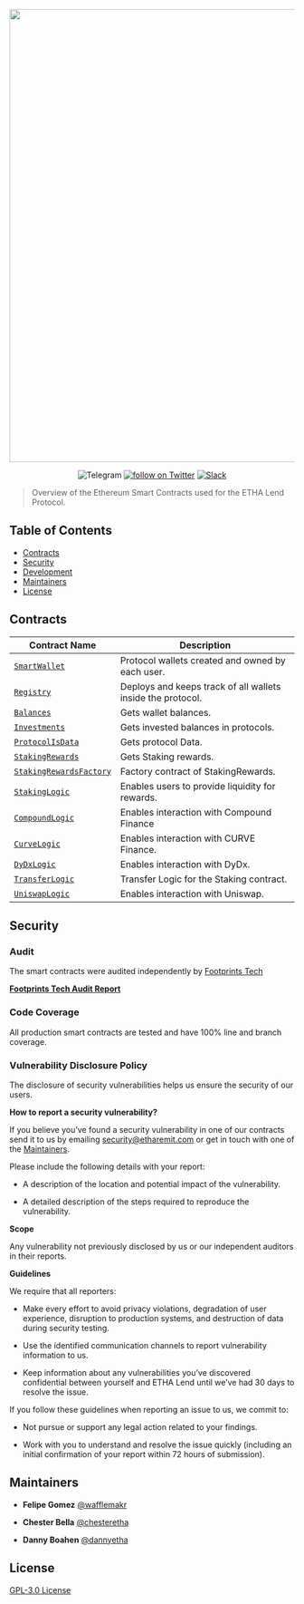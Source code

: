 <p align="center"><img src="http://etharemit.com/theme-assets/images/ETHA_Lend_prev.jpg" width="800" /></p>

<div align="center">
  <a href='https://t.me/ethalendcommunity' style="text-decoration:none;">
    <img src='https://img.shields.io/badge/chat-on%20telegram-9cf.svg?longCache=true' alt='Telegram' />
  </a>
  <a href="https://twitter.com/intent/follow?screen_name=ethalend">
        <img src="https://img.shields.io/twitter/follow/ethalend?style=social&logo=twitter"
            alt="follow on Twitter"></a>
   <a href='https://discord.com/invite/E9tqvR37Qs'>
    <img src='https://img.shields.io/badge/chat-on%20slack-brightgreen.svg?longCache=true' alt='Slack' />
  </a>
</div>

> Overview of the Ethereum Smart Contracts used for the ETHA Lend Protocol.

## Table of Contents

- [Contracts](#contracts)
- [Security](#security)
- [Development](#development)
- [Maintainers](#maintainers)
- [License](#license)

## Contracts

| Contract Name                                                                                                                        | Description                                                 |
| ------------------------------------------------------------------------------------------------------------------------------------ | ----------------------------------------------------------- |
| [`SmartWallet`](https://github.com/ethalend/ETHALend-v1-Contracts/blob/master/contracts/wallet/SmartWallet.sol)                      | Protocol wallets created and owned by each user.            |
| [`Registry`](https://github.com/ethalend/ETHALend-v1-Contracts/blob/master/contracts/registry/EthaRegistry.sol)                                                             | Deploys and keeps track of all wallets inside the protocol. |
| [`Balances`](https://github.com/ethalend/ETHALend-v1-Contracts/blob/master/contracts/adapters/Balances.sol)                          | Gets wallet balances.                                       |
| [`Investments`](https://github.com/ethalend/ETHALend-v1-Contracts/blob/master/contracts/adapters/Investments.sol)                    | Gets invested balances in protocols.                        |
| [`ProtocolIsData`](https://github.com/ethalend/ETHALend-v1-Contracts/blob/master/contracts/adapters/ProtocolsData.sol)               | Gets protocol Data.                                         |
| [`StakingRewards`](https://github.com/ethalend/ETHALend-v1-Contracts/blob/master/contracts/staking/StakingRewards.sol)               | Gets Staking rewards.                                       |
| [`StakingRewardsFactory`](https://github.com/ethalend/ETHALend-v1-Contracts/blob/master/contracts/staking/StakingRewardsFactory.sol) | Factory contract of StakingRewards.                         |
| [`StakingLogic`](https://github.com/ethalend/ETHALend-v1-Contracts/blob/master/contracts/logics/StakingLogic.sol)                    | Enables users to provide liquidity for rewards.             |
| [`CompoundLogic`](https://github.com/ethalend/ETHALend-v1-Contracts/blob/master/contracts/logics/CompoundLogic.sol)                  | Enables interaction with Compound Finance                   |
| [`CurveLogic`](https://github.com/ethalend/ETHALend-v1-Contracts/blob/master/contracts/logics/CurveLogic.sol)                        | Enables interaction with CURVE Finance.                     |
| [`DyDxLogic`](https://github.com/ethalend/ETHALend-v1-Contracts/blob/master/contracts/logics/DyDxLogic.sol)                          | Enables interaction with DyDx.                              |
| [`TransferLogic`](https://github.com/ethalend/ETHALend-v1-Contracts/blob/master/contracts/logics/TransferLogic.sol)                  | Transfer Logic for the Staking contract.                    |
| [`UniswapLogic`](https://github.com/ethalend/ETHALend-v1-Contracts/blob/master/contracts/logics/UniswapLogic.sol)                    | Enables interaction with Uniswap.                           |

## Security

### Audit

The smart contracts were audited independently by
[Footprints Tech](https://www.linkedin.com/company/footprints-tech/)

**[Footprints Tech Audit Report](https://github.com/ethalend/ETHALend-v1-Contracts/blob/master/Audits/Etha_Lend_Audit_Final.pdf)**

### Code Coverage

All production smart contracts are tested and have 100% line and branch coverage.

### Vulnerability Disclosure Policy

The disclosure of security vulnerabilities helps us ensure the security of our users.

**How to report a security vulnerability?**

If you believe you’ve found a security vulnerability in one of our contracts
send it to us by emailing [security@etharemit.com](mailto:security@ethalend.org)
or get in touch with one of the [Maintainers](#maintainers).

Please include the following details with your report:

- A description of the location and potential impact of the vulnerability.

- A detailed description of the steps required to reproduce the vulnerability.

**Scope**

Any vulnerability not previously disclosed by us or our independent auditors in their reports.

**Guidelines**

We require that all reporters:

- Make every effort to avoid privacy violations, degradation of user experience,
  disruption to production systems, and destruction of data during security testing.

- Use the identified communication channels to report vulnerability information to us.

- Keep information about any vulnerabilities you’ve discovered confidential between yourself and ETHA Lend until we’ve had 30 days to resolve the issue.

If you follow these guidelines when reporting an issue to us, we commit to:

- Not pursue or support any legal action related to your findings.

- Work with you to understand and resolve the issue quickly
  (including an initial confirmation of your report within 72 hours of submission).

## Maintainers

- **Felipe Gomez**
  [@wafflemakr](https://t.me/wafflemakr)

- **Chester Bella**
  [@chesteretha](https://t.me/chesteretha)

- **Danny Boahen**
  [@dannyetha](https://t.me/dannyetha)

## License

[GPL-3.0 License](./blob/master/LICENSE)
